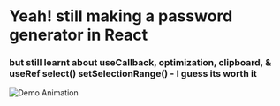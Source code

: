 # Yeah! still making a password generator in React

 ### but still learnt about useCallback, optimization, clipboard, & useRef select() setSelectionRange() - I guess its worth it 

![Demo Animation](https://giffiles.alphacoders.com/221/221887.gif)